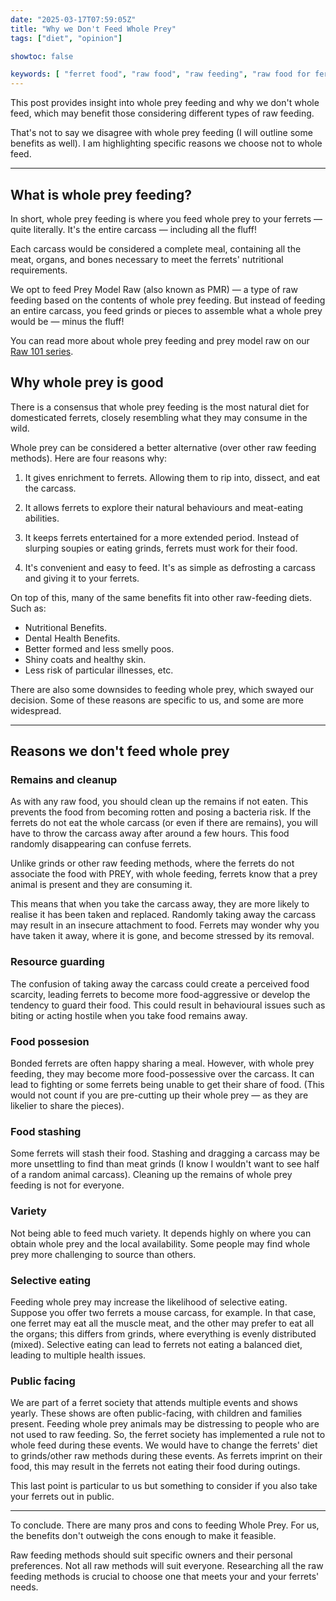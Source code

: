 ```yaml
---
date: "2025-03-17T07:59:05Z"
title: "Why we Don't Feed Whole Prey"
tags: ["diet", "opinion"]

showtoc: false

keywords: [ "ferret food", "raw food", "raw feeding", "raw food for ferrets", "pet food", "raw pet food", "whole prey feeding", "whole prey", "pmr", "prey model raw"]
---
```

This post provides insight into whole prey feeding and why we don't whole feed, which may benefit those considering different types of raw feeding.

That's not to say we disagree with whole prey feeding (I will outline some benefits as well). I am highlighting specific reasons we choose not to whole feed.

---

## What is whole prey feeding?

In short, whole prey feeding is where you feed whole prey to your ferrets — quite literally. It's the entire carcass — including all the fluff!

Each carcass would be considered a complete meal, containing all the meat, organs, and bones necessary to meet the ferrets' nutritional requirements.

We opt to feed Prey Model Raw (also known as PMR) — a type of raw feeding based on the contents of whole prey feeding. But instead of feeding an entire carcass, you feed grinds or pieces to assemble what a whole prey would be — minus the fluff!

You can read more about whole prey feeding and prey model raw on our [Raw 101 series](/series/raw-101/).

## Why whole prey is good

There is a consensus that whole prey feeding is the most natural diet for domesticated ferrets, closely resembling what they may consume in the wild.

Whole prey can be considered a better alternative (over other raw feeding methods). Here are four reasons why:

1. It gives enrichment to ferrets. Allowing them to rip into, dissect, and eat the carcass.

2. It allows ferrets to explore their natural behaviours and meat-eating abilities.

3. It keeps ferrets entertained for a more extended period. Instead of slurping soupies or eating grinds, ferrets must work for their food.

4. It's convenient and easy to feed. It's as simple as defrosting a carcass and giving it to your ferrets.

On top of this, many of the same benefits fit into other raw-feeding diets. Such as:

- Nutritional Benefits.
- Dental Health Benefits.
- Better formed and less smelly poos.
- Shiny coats and healthy skin.
- Less risk of particular illnesses, etc.

There are also some downsides to feeding whole prey, which swayed our decision. Some of these reasons are specific to us, and some are more widespread.

---

## Reasons we don't feed whole prey

### Remains and cleanup

As with any raw food, you should clean up the remains if not eaten. This prevents the food from becoming rotten and posing a bacteria risk. If the ferrets do not eat the whole carcass (or even if there are remains), you will have to throw the carcass away after around a few hours. This food randomly disappearing can confuse ferrets.

Unlike grinds or other raw feeding methods, where the ferrets do not associate the food with PREY, with whole feeding, ferrets know that a prey animal is present and they are consuming it.

This means that when you take the carcass away, they are more likely to realise it has been taken and replaced. Randomly taking away the carcass may result in an insecure attachment to food. Ferrets may wonder why you have taken it away, where it is gone, and become stressed by its removal.

### Resource guarding

The confusion of taking away the carcass could create a perceived food scarcity, leading ferrets to become more food-aggressive or develop the tendency to guard their food. This could result in behavioural issues such as biting or acting hostile when you take food remains away.

### Food possesion

Bonded ferrets are often happy sharing a meal. However, with whole prey feeding, they may become more food-possessive over the carcass. It can lead to fighting or some ferrets being unable to get their share of food. (This would not count if you are pre-cutting up their whole prey — as they are likelier to share the pieces).

### Food stashing

Some ferrets will stash their food. Stashing and dragging a carcass may be more unsettling to find than meat grinds (I know I wouldn't want to see half of a random animal carcass). Cleaning up the remains of whole prey feeding is not for everyone.

### Variety

Not being able to feed much variety. It depends highly on where you can obtain whole prey and the local availability. Some people may find whole prey more challenging to source than others.

### Selective eating

Feeding whole prey may increase the likelihood of selective eating. Suppose you offer two ferrets a mouse carcass, for example. In that case, one ferret may eat all the muscle meat, and the other may prefer to eat all the organs; this differs from grinds, where everything is evenly distributed (mixed). Selective eating can lead to ferrets not eating a balanced diet, leading to multiple health issues.

### Public facing

We are part of a ferret society that attends multiple events and shows yearly. These shows are often public-facing, with children and families present. Feeding whole prey animals may be distressing to people who are not used to raw feeding. So, the ferret society has implemented a rule not to whole feed during these events. We would have to change the ferrets' diet to grinds/other raw methods during these events. As ferrets imprint on their food, this may result in the ferrets not eating their food during outings.

This last point is particular to us but something to consider if you also take your ferrets out in public.

---

To conclude. There are many pros and cons to feeding Whole Prey. For us, the benefits don't outweigh the cons enough to make it feasible.

Raw feeding methods should suit specific owners and their personal preferences. Not all raw methods will suit everyone. Researching all the raw feeding methods is crucial to choose one that meets your and your ferrets' needs.
